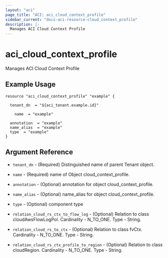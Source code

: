 ```yaml
---
layout: "aci"
page_title: "ACI: aci_cloud_context_profile"
sidebar_current: "docs-aci-resource-cloud_context_profile"
description: |-
  Manages ACI Cloud Context Profile
---
```


# aci_cloud_context_profile #
Manages ACI Cloud Context Profile

## Example Usage ##

```hcl
resource "aci_cloud_context_profile" "example" {

  tenant_dn  = "${aci_tenant.example.id}"

    name  = "example"

  annotation  = "example"
  name_alias  = "example"
  type  = "example"
}
```
## Argument Reference ##
* `tenant_dn` - (Required) Distinguished name of parent Tenant object.
* `name` - (Required) name of Object cloud_context_profile.
* `annotation` - (Optional) annotation for object cloud_context_profile.
* `name_alias` - (Optional) name_alias for object cloud_context_profile.
* `type` - (Optional) component type

* `relation_cloud_rs_ctx_to_flow_log` - (Optional) Relation to class cloudAwsFlowLogPol. Cardinality - N_TO_ONE. Type - String.
                
* `relation_cloud_rs_to_ctx` - (Optional) Relation to class fvCtx. Cardinality - N_TO_ONE. Type - String.
                
* `relation_cloud_rs_ctx_profile_to_region` - (Optional) Relation to class cloudRegion. Cardinality - N_TO_ONE. Type - String.
                


